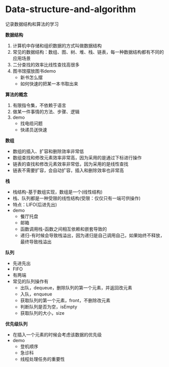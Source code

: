 # Data-structure-and-algorithm
记录数据结构和算法的学习

**数据结构**
1. 计算机中存储和组织数据的方式叫做数据结构
2. 常见的数据结构：数组、图、树、堆、栈、链表，每一种数据结构都有不同的应用场景
3. 二分查找的效率比线性查找高很多
4. 图书馆摆放图书demo
    * 新书怎么摆
    * 如何快速的把某一本书取出来

**算法的概念**
1. 有限指令集，不依赖于语言
2. 做某一件事情的方法、步骤、逻辑
3. demo
    * 找电缆问题
    * 快递员送快速

**数组**
* 数组的插入、扩容和删除效率非常低
* 数组查找和修改元素效率非常高，因为采用的是通过下标进行操作
* 链表的查找和修改元素效率非常低，因为采用的是线性查找
* 链表不需要扩容，会自动扩容，插入和删除效率也非常高

**栈**
* 栈结构-基于数组实现，数组是一个(线性结构)
* 栈、队列都是一种受限的线性结构(受限：仅仅只有一端可供操作)
* 特点：LIFO(后进先出)
* demo
    * 餐厅托盘
    * 邮箱
    * 函数调用栈-函数之间相互依赖和嵌套导致的
    * 递归-有时候会导致栈溢出，因为递归是自己调用自己，如果始终不释放，最终导致栈溢出

**队列**
* 先进先出
* FIFO
* 有两端
* 常见的队列操作有
	* 出队，dequeue，删除队列的第一个元素，并返回改元素
	* 入队，enqueue
	* 获取队列的第一个元素，front，不删除改元素
	* 判断队列是否为空，isEmpty
	* 获取队列的大小，size

**优先级队列**
* 在插入一个元素的时候会考虑该数据的优先级
* demo
    * 登机顺序
    * 急诊科
    * 线程处理任务的重要性
